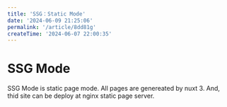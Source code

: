 ```yaml
---
title: 'SSG：Static Mode'
date: '2024-06-09 21:25:06'
permalink: '/article/8dd81g'
createTime: '2024-06-07 22:00:35'
---
```


<!-- Content of the page -->
# SSG Mode

SSG Mode is static page mode. All pages are genereated by nuxt 3. And, thid site can be deploy at nginx static page server.
